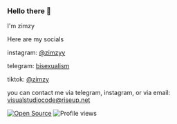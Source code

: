 ### Hello there 👋

I'm zimzy

Here are my socials

instagram: [@zimzyy](https://instagram.com/zimzyy)

telegram: [bisexualism](https://t.me/bisexualism)

tiktok: [@zimzy](https://tiktok.com/@zimzy)

you can contact me via telegram, instagram, or via email: visualstudiocode@riseup.net

[![Open Source](https://badges.frapsoft.com/os/v1/open-source.svg?v=103)](https://opensource.org/)
![Profile views](https://gpvc.arturio.dev/sluggish)
